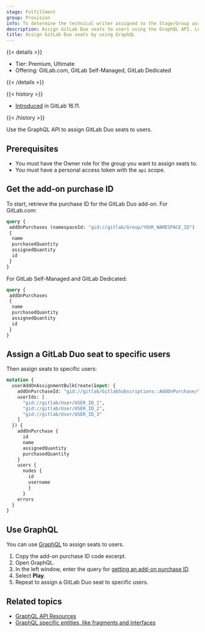 ```yaml
---
stage: Fulfillment
group: Provision
info: To determine the technical writer assigned to the Stage/Group associated with this page, see https://handbook.gitlab.com/handbook/product/ux/technical-writing/#assignments
description: Assign GitLab Duo seats to users using the GraphQL API. Learn prerequisites, queries, mutations, and how to manage add-on seat assignments efficiently.
title: Assign GitLab Duo seats by using GraphQL
---
```


{{< details >}}

- Tier: Premium, Ultimate
- Offering: GitLab.com, GitLab Self-Managed, GitLab Dedicated

{{< /details >}}

{{< history >}}

- [Introduced](https://gitlab.com/gitlab-org/gitlab/-/merge_requests/146620) in GitLab 16.11.

{{< /history >}}

Use the GraphQL API to assign GitLab Duo seats to users.

## Prerequisites

- You must have the Owner role for the group you want to assign seats to.
- You must have a personal access token with the `api` scope.

## Get the add-on purchase ID

To start, retrieve the purchase ID for the GitLab Duo add-on. For GitLab.com:

```graphql
query {
 addOnPurchases (namespaceId: "gid://gitlab/Group/YOUR_NAMESPACE_ID")
 {
  name
  purchasedQuantity
  assignedQuantity
  id
 }
}
```

For GitLab Self-Managed and GitLab Dedicated:

```graphql
query {
 addOnPurchases
 {
  name
  purchasedQuantity
  assignedQuantity
  id
 }
}
```

## Assign a GitLab Duo seat to specific users

Then assign seats to specific users:

```graphql
mutation {
  userAddOnAssignmentBulkCreate(input: {
    addOnPurchaseId: "gid://gitlab/GitlabSubscriptions::AddOnPurchase/YOUR_ADDON_PURCHASE_ID",
    userIds: [
      "gid://gitlab/User/USER_ID_1",
      "gid://gitlab/User/USER_ID_2",
      "gid://gitlab/User/USER_ID_3"
    ]
  }) {
    addOnPurchase {
      id
      name
      assignedQuantity
      purchasedQuantity
    }
    users {
      nodes {
        id
        username
        }
      }
    errors
  }
}
```

## Use GraphQL

You can use [GraphQL](https://gitlab.com/-/graphql-explorer) to assign seats to users.

1. Copy the add-on purchase ID code excerpt.
1. Open GraphQL.
1. In the left window, enter the query for [getting an add-on purchase ID](#get-the-add-on-purchase-id).
1. Select **Play**.
1. Repeat to assign a GitLab Duo seat to specific users.

## Related topics

- [GraphQL API Resources](reference/_index.md)
- [GraphQL specific entities, like fragments and interfaces](https://graphql.org/learn/)
